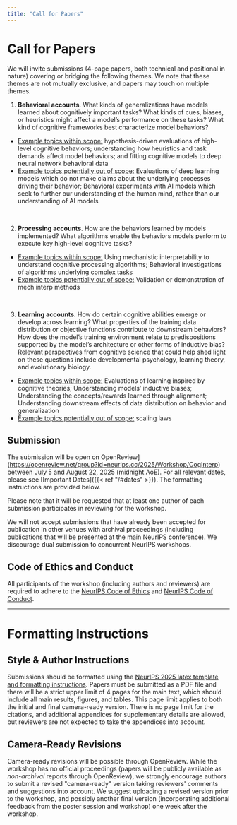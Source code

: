 ```yaml
---
title: "Call for Papers"
---
```


# Call for Papers


We will invite submissions (4-page papers, both technical and positional in nature) covering or bridging the following themes. We note that these themes are not mutually exclusive, and papers may touch on multiple themes.
  
1. **Behavioral accounts**. What kinds of generalizations have models learned about cognitively important tasks? What kinds of cues, biases, or heuristics might affect a model’s performance on these tasks? What kind of cognitive frameworks best characterize model behaviors?
  - <ins>Example topics within scope:</ins> hypothesis-driven evaluations of high-level cognitive behaviors; understanding how heuristics and task demands affect model behaviors; and fitting cognitive models to deep neural network behavioral data
  - <ins>Example topics potentially out of scope:</ins> Evaluations of deep learning models which do not make claims about the underlying processes driving their behavior; Behavioral experiments with AI models which seek to further our understanding of the human mind, rather than our understanding of AI models

<br>

2. **Processing accounts**. How are the behaviors learned by models implemented? What algorithms enable the behaviors models perform to execute key high-level cognitive tasks?
  - <ins>Example topics within scope:</ins> Using mechanistic interpretability to understand cognitive processing algorithms; Behavioral investigations of algorithms underlying complex tasks
  - <ins>Example topics potentially out of scope:</ins> Validation or demonstration of mech interp methods

<br>

3. **Learning accounts**. How do certain cognitive abilities emerge or develop across learning? What properties of the training data distribution or objective functions contribute to downstream behaviors? How does the model’s training environment relate to predispositions supported by the model’s architecture or other forms of inductive bias? Relevant perspectives from cognitive science that could help shed light on these questions include developmental psychology, learning theory, and evolutionary biology.
  - <ins>Example topics within scope:</ins> Evaluations of learning inspired by cognitive theories; Understanding models’ inductive biases; Understanding the concepts/rewards learned through alignment; Understanding downstream effects of data distribution on behavior and generalization 
  - <ins>Example topics potentially out of scope:</ins> scaling laws




## Submission

The submission will be open on OpenReview](https://openreview.net/group?id=neurips.cc/2025/Workshop/CogInterp) between July 5 and August 22, 2025 (midnight AoE). For all relevant dates, please see [Important Dates]({{< ref "/#dates" >}}). The formatting instructions are provided below.

Please note that it will be requested that at least one author of each submission participates in reviewing for the workshop. 

We will not accept submissions that have already been accepted for publication in other venues with archival proceedings (including publications that will be presented at the main NeurIPS conference). We discourage dual submission to concurrent NeurIPS workshops. 


## Code of Ethics and Conduct

All participants of the workshop (including authors and reviewers) are required to adhere to the [NeurIPS Code of Ethics](https://neurips.cc/public/EthicsGuidelines) and [NeurIPS Code of Conduct](https://neurips.cc/public/CodeOfConduct).


---

# Formatting Instructions

## Style & Author Instructions

Submissions should be formatted using the [NeurIPS 2025 latex template and formatting instructions](https://media.neurips.cc/Conferences/NeurIPS2025/Styles.zip). Papers must be submitted as a PDF file and there will be a strict upper limit of 4 pages for the main text, which should include all main results, figures, and tables. This page limit applies to both the initial and final camera-ready version. There is no page limit for the citations, and additional appendices for supplementary details are allowed, but reviewers are not expected to take the appendices into account. 


## Camera-Ready Revisions 

Camera-ready revisions will be possible through OpenReview. While the workshop has no official proceedings (papers will be publicly available as _non-archival_ reports through OpenReview), we strongly encourage authors to submit a revised "camera-ready" version taking reviewers' comments and suggestions into account. We suggest uploading a revised version prior to the workshop, and possibly another final version (incorporating additional feedback from the poster session and workshop) one week after the workshop. 


